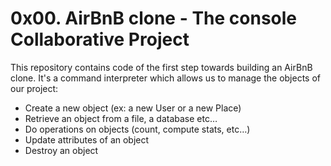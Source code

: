 # 0x00. AirBnB clone - The console Collaborative Project

This repository contains code of the first step towards building an AirBnB clone. It's a command interpreter which allows us to manage the objects of our project:

- Create a new object (ex: a new User or a new Place)
- Retrieve an object from a file, a database etc…
- Do operations on objects (count, compute stats, etc…)
- Update attributes of an object
- Destroy an object
